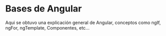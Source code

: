 # Bases de Angular

Aqui se obtuvo una explicación general de Angular, conceptos como ngIf, ngFor, ngTemplate, Componentes, etc...